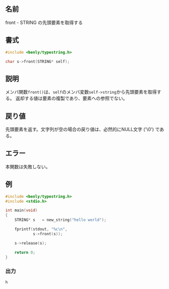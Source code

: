 ## 名前

front - STRING の先頭要素を取得する

## 書式

```c
#include <benly/typestring.h>

char s->front(STRING* self);
```

## 説明

メンバ関数`front()`は、`self`のメンバ変数`self->string`から先頭要素を取得する。
返却する値は要素の複製であり、要素への参照でない。

## 戻り値

先頭要素を返す。文字列が空の場合の戻り値は、必然的にNULL文字 ('\0') である。

## エラー

本関数は失敗しない。

## 例

```c
#include <benly/typestring.h>
#include <stdio.h>

int main(void)
{
    STRING* s   = new_string("hello world");

    fprintf(stdout, "%c\n",
            s->front(s));

    s->release(s);

    return 0;
}
```

### 出力

```
h
```
